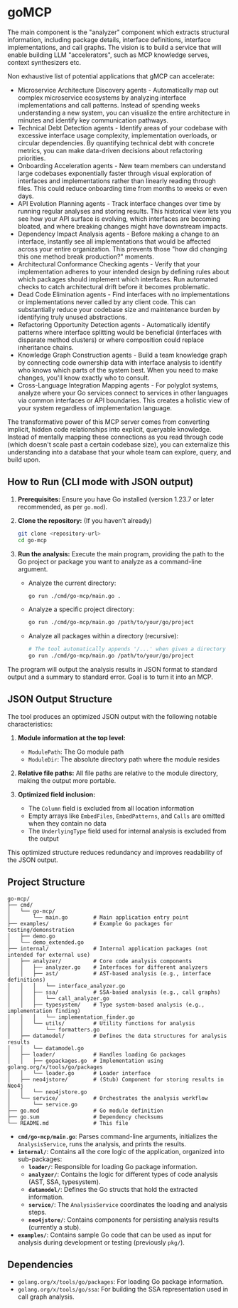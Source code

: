 # goMCP

The main component is the "analyzer" component which extracts structural information, including package details, interface definitions, interface implementations, and call graphs.
The vision is to build a service that will enable building LLM "accelerators", such as MCP knowledge serves, context synthesizers etc.

Non exhaustive list of potential applications that gMCP can accelerate:

- Microservice Architecture Discovery agents - Automatically map out complex microservice ecosystems by analyzing interface implementations and call patterns. Instead of spending weeks understanding a new system, you can visualize the entire architecture in minutes and identify key communication pathways.
- Technical Debt Detection agents - Identify areas of your codebase with excessive interface usage complexity, implementation overloads, or circular dependencies. By quantifying technical debt with concrete metrics, you can make data-driven decisions about refactoring priorities.
- Onboarding Acceleration agents - New team members can understand large codebases exponentially faster through visual exploration of interfaces and implementations rather than linearly reading through files. This could reduce onboarding time from months to weeks or even days.
- API Evolution Planning agents - Track interface changes over time by running regular analyses and storing results. This historical view lets you see how your API surface is evolving, which interfaces are becoming bloated, and where breaking changes might have downstream impacts.
- Dependency Impact Analysis agents - Before making a change to an interface, instantly see all implementations that would be affected across your entire organization. This prevents those "how did changing this one method break production?" moments.
- Architectural Conformance Checking agents - Verify that your implementation adheres to your intended design by defining rules about which packages should implement which interfaces. Run automated checks to catch architectural drift before it becomes problematic.
- Dead Code Elimination agents - Find interfaces with no implementations or implementations never called by any client code. This can substantially reduce your codebase size and maintenance burden by identifying truly unused abstractions.
- Refactoring Opportunity Detection agents - Automatically identify patterns where interface splitting would be beneficial (interfaces with disparate method clusters) or where composition could replace inheritance chains.
- Knowledge Graph Construction agents - Build a team knowledge graph by connecting code ownership data with interface analysis to identify who knows which parts of the system best. When you need to make changes, you'll know exactly who to consult.
- Cross-Language Integration Mapping agents - For polyglot systems, analyze where your Go services connect to services in other languages via common interfaces or API boundaries. This creates a holistic view of your system regardless of implementation language.

The transformative power of this MCP server comes from converting implicit, hidden code relationships into explicit, queryable knowledge. Instead of mentally mapping these connections as you read through code (which doesn't scale past a certain codebase size), you can externalize this understanding into a database that your whole team can explore, query, and build upon.

## How to Run (CLI mode with JSON output)

1.  **Prerequisites:** Ensure you have Go installed (version 1.23.7 or later recommended, as per `go.mod`).
2.  **Clone the repository:** (If you haven't already)
    ```bash
    git clone <repository-url>
    cd go-mcp
    ```
3.  **Run the analysis:** Execute the main program, providing the path to the Go project or package you want to analyze as a command-line argument.

    *   Analyze the current directory:
        ```bash
        go run ./cmd/go-mcp/main.go .
        ```
    *   Analyze a specific project directory:
        ```bash
        go run ./cmd/go-mcp/main.go /path/to/your/go/project
        ```
    *   Analyze all packages within a directory (recursive):
        ```bash
        # The tool automatically appends '/...' when given a directory
        go run ./cmd/go-mcp/main.go /path/to/your/go/project
        ```

The program will output the analysis results in JSON format to standard output and a summary to standard error. Goal is to turn it into an MCP.

## JSON Output Structure

The tool produces an optimized JSON output with the following notable characteristics:

1. **Module information at the top level:**
   - `ModulePath`: The Go module path
   - `ModuleDir`: The absolute directory path where the module resides

2. **Relative file paths:** All file paths are relative to the module directory, making the output more portable.

3. **Optimized field inclusion:**
   - The `Column` field is excluded from all location information
   - Empty arrays like `EmbedFiles`, `EmbedPatterns`, and `Calls` are omitted when they contain no data
   - The `UnderlyingType` field used for internal analysis is excluded from the output

This optimized structure reduces redundancy and improves readability of the JSON output.

## Project Structure

```
go-mcp/
├── cmd/
│   └── go-mcp/
│       └── main.go        # Main application entry point
├── examples/              # Example Go packages for testing/demonstration
│   ├── demo.go
│   └── demo_extended.go
├── internal/              # Internal application packages (not intended for external use)
│   ├── analyzer/          # Core code analysis components
│   │   ├── analyzer.go    # Interfaces for different analyzers
│   │   ├── ast/           # AST-based analysis (e.g., interface definitions)
│   │   │   └── interface_analyzer.go
│   │   ├── ssa/           # SSA-based analysis (e.g., call graphs)
│   │   │   └── call_analyzer.go
│   │   ├── typesystem/    # Type system-based analysis (e.g., implementation finding)
│   │   │   └── implementation_finder.go
│   │   └── utils/         # Utility functions for analysis
│   │       └── formatters.go
│   ├── datamodel/         # Defines the data structures for analysis results
│   │   └── datamodel.go
│   ├── loader/            # Handles loading Go packages
│   │   ├── gopackages.go  # Implementation using golang.org/x/tools/go/packages
│   │   └── loader.go      # Loader interface
│   ├── neo4jstore/        # (Stub) Component for storing results in Neo4j
│   │   └── neo4jstore.go
│   └── service/           # Orchestrates the analysis workflow
│       └── service.go
├── go.mod                 # Go module definition
├── go.sum                 # Dependency checksums
└── README.md              # This file
```

*   **`cmd/go-mcp/main.go`**: Parses command-line arguments, initializes the `AnalysisService`, runs the analysis, and prints the results.
*   **`internal/`**: Contains all the core logic of the application, organized into sub-packages:
    *   **`loader/`**: Responsible for loading Go package information.
    *   **`analyzer/`**: Contains the logic for different types of code analysis (AST, SSA, typesystem).
    *   **`datamodel/`**: Defines the Go structs that hold the extracted information.
    *   **`service/`**: The `AnalysisService` coordinates the loading and analysis steps.
    *   **`neo4jstore/`**: Contains components for persisting analysis results (currently a stub).
*   **`examples/`**: Contains sample Go code that can be used as input for analysis during development or testing (previously `pkg/`).

## Dependencies

*   `golang.org/x/tools/go/packages`: For loading Go package information.
*   `golang.org/x/tools/go/ssa`: For building the SSA representation used in call graph analysis.
